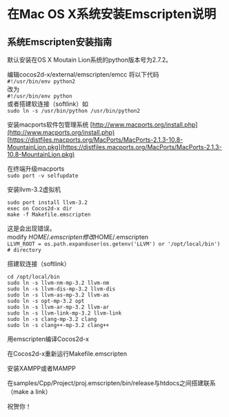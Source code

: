 # 在Mac OS X系统安装Emscripten说明

## 系统Emscripten安装指南

默认安装在OS X Moutain Lion系统的python版本号为2.7.2。 

编辑cocos2d-x/external/emscripten/emcc
将以下代码         
```#!/usr/bin/env python2```         
改为        
```#!/usr/bin/env python```        
或者搭建软连接（softlink）如     
```sudo ln -s /usr/bin/python /usr/bin/python2```    

安装macports软件包管理系统
[http://www.macports.org/install.php](http://www.macports.org/install.php)        
[https://distfiles.macports.org/MacPorts/MacPorts-2.1.3-10.8-MountainLion.pkg](https://distfiles.macports.org/MacPorts/MacPorts-2.1.3-10.8-MountainLion.pkg)

在终端升级macports      
```sudo port -v selfupdate```    

安装llvm-3.2虚拟机   
```
sudo port install llvm-3.2
exec on Cocos2d-x dir
make -f Makefile.emscripten
```

这是会出现错误。   
modify $HOME/.emscripten       
修改$HOME/.emscripten       
```LLVM_ROOT = os.path.expanduser(os.getenv('LLVM') or '/opt/local/bin') # directory```

搭建软连接（softlink）   
```
cd /opt/local/bin
sudo ln -s llvm-nm-mp-3.2 llvm-nm
sudo ln -s llvm-dis-mp-3.2 llvm-dis
sudo ln -s llvm-as-mp-3.2 llvm-as
sudo ln -s opt-mp-3.2 opt
sudo ln -s llvm-ar-mp-3.2 llvm-ar
sudo ln -s llvm-link-mp-3.2 llvm-link
sudo ln -s clang-mp-3.2 clang
sudo ln -s clang++-mp-3.2 clang++
```

用emscripten编译Cocos2d-x

在Cocos2d-x重新运行Makefile.emscripten

安装XAMPP或者MAMPP

在samples/Cpp/Project/proj.emscripten/bin/release与htdocs之间搭建联系（make a link）

祝贺你！
